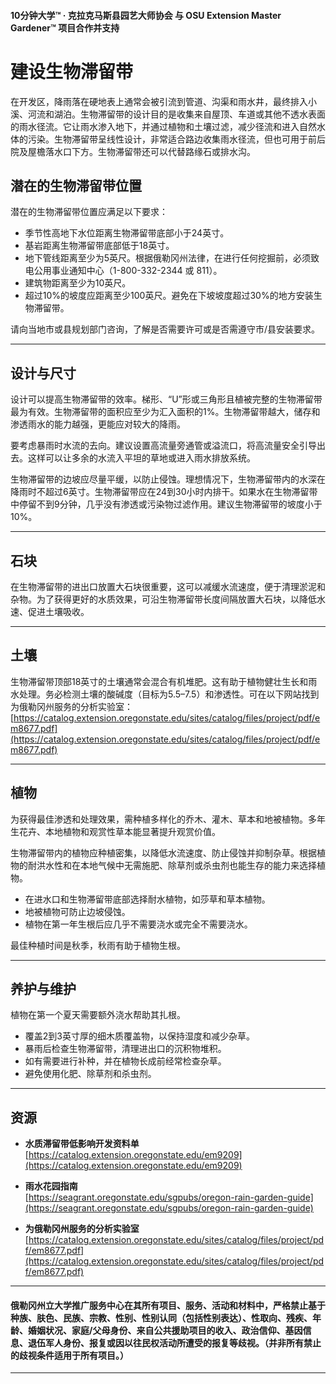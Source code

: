 #### 10分钟大学™ · 克拉克马斯县园艺大师协会 与 OSU Extension Master Gardener™ 项目合作并支持

# 建设生物滞留带

在开发区，降雨落在硬地表上通常会被引流到管道、沟渠和雨水井，最终排入小溪、河流和湖泊。生物滞留带的设计目的是收集来自屋顶、车道或其他不透水表面的雨水径流。它让雨水渗入地下，并通过植物和土壤过滤，减少径流和进入自然水体的污染。生物滞留带呈线性设计，非常适合路边收集雨水径流，但也可用于前后院及屋檐落水口下方。生物滞留带还可以代替路缘石或排水沟。

## 潜在的生物滞留带位置

潜在的生物滞留带位置应满足以下要求：

- 季节性高地下水位距离生物滞留带底部小于24英寸。
- 基岩距离生物滞留带底部低于18英寸。
- 地下管线距离至少为5英尺。根据俄勒冈州法律，在进行任何挖掘前，必须致电公用事业通知中心（1-800-332-2344 或 811）。
- 建筑物距离至少为10英尺。
- 超过10%的坡度应距离至少100英尺。避免在下坡坡度超过30%的地方安装生物滞留带。

请向当地市或县规划部门咨询，了解是否需要许可或是否需遵守市/县安装要求。

---

## 设计与尺寸

设计可以提高生物滞留带的效率。梯形、“U”形或三角形且植被完整的生物滞留带最为有效。生物滞留带的面积应至少为汇入面积的1%。生物滞留带越大，储存和渗透雨水的能力越强，更能应对较大的降雨。

要考虑暴雨时水流的去向。建议设置高流量旁通管或溢流口，将高流量安全引导出去。这样可以让多余的水流入平坦的草地或进入雨水排放系统。

生物滞留带的边坡应尽量平缓，以防止侵蚀。理想情况下，生物滞留带内的水深在降雨时不超过6英寸。生物滞留带应在24到30小时内排干。如果水在生物滞留带中停留不到9分钟，几乎没有渗透或污染物过滤作用。建议生物滞留带的坡度小于10%。

---

## 石块

在生物滞留带的进出口放置大石块很重要，这可以减缓水流速度，便于清理淤泥和杂物。为了获得更好的水质效果，可沿生物滞留带长度间隔放置大石块，以降低水速、促进土壤吸收。

---

## 土壤

生物滞留带顶部18英寸的土壤通常会混合有机堆肥。这有助于植物健壮生长和雨水处理。务必检测土壤的酸碱度（目标为5.5–7.5）和渗透性。可在以下网站找到为俄勒冈州服务的分析实验室：  
[https://catalog.extension.oregonstate.edu/sites/catalog/files/project/pdf/em8677.pdf](https://catalog.extension.oregonstate.edu/sites/catalog/files/project/pdf/em8677.pdf)

---

## 植物

为获得最佳渗透和处理效果，需种植多样化的乔木、灌木、草本和地被植物。多年生花卉、本地植物和观赏性草本能显著提升观赏价值。

生物滞留带内的植物应种植密集，以降低水流速度、防止侵蚀并抑制杂草。根据植物的耐洪水性和在本地气候中无需施肥、除草剂或杀虫剂也能生存的能力来选择植物。

- 在进水口和生物滞留带底部选择耐水植物，如莎草和草本植物。
- 地被植物可防止边坡侵蚀。
- 植物在第一年生根后应几乎不需要浇水或完全不需要浇水。

最佳种植时间是秋季，秋雨有助于植物生根。

---

## 养护与维护

植物在第一个夏天需要额外浇水帮助其扎根。

- 覆盖2到3英寸厚的细木质覆盖物，以保持湿度和减少杂草。
- 暴雨后检查生物滞留带，清理进出口的沉积物堆积。
- 如有需要进行补种，并在植物长成前经常检查杂草。
- 避免使用化肥、除草剂和杀虫剂。

---

## 资源

- **水质滞留带低影响开发资料单**  
  [https://catalog.extension.oregonstate.edu/em9209](https://catalog.extension.oregonstate.edu/em9209)

- **雨水花园指南**  
  [https://seagrant.oregonstate.edu/sgpubs/oregon-rain-garden-guide](https://seagrant.oregonstate.edu/sgpubs/oregon-rain-garden-guide)

- **为俄勒冈州服务的分析实验室**  
  [https://catalog.extension.oregonstate.edu/sites/catalog/files/project/pdf/em8677.pdf](https://catalog.extension.oregonstate.edu/sites/catalog/files/project/pdf/em8677.pdf)

---

#### 俄勒冈州立大学推广服务中心在其所有项目、服务、活动和材料中，严格禁止基于种族、肤色、民族、宗教、性别、性别认同（包括性别表达）、性取向、残疾、年龄、婚姻状况、家庭/父母身份、来自公共援助项目的收入、政治信仰、基因信息、退伍军人身份、报复或因以往民权活动所遭受的报复等歧视。（并非所有禁止的歧视条件适用于所有项目。）
---